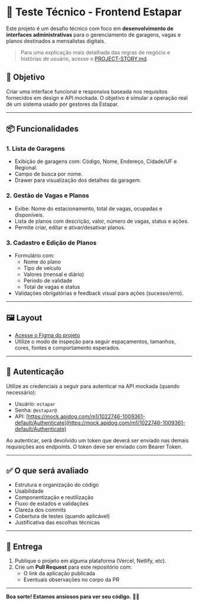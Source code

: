 # 🧪 Teste Técnico - Frontend Estapar

Este projeto é um desafio técnico com foco em **desenvolvimento de interfaces administrativas** para o gerenciamento de garagens, vagas e planos destinados a mensalistas digitais.

> Para uma explicação mais detalhada das regras de negócio e histórias de usuário, acesse o [PROJECT-STORY.md](./PROJECT-STORY.md).

## 🎯 Objetivo

Criar uma interface funcional e responsiva baseada nos requisitos fornecidos em design e API mockada. O objetivo é simular a operação real de um sistema usado por gestores da Estapar.

---

## 📦 Funcionalidades

### 1. Lista de Garagens
- Exibição de garagens com: Código, Nome, Endereço, Cidade/UF e Regional.
- Campo de busca por nome.
- Drawer para visualização dos detalhes da garagem.

### 2. Gestão de Vagas e Planos
- Exibe: Nome do estacionamento, total de vagas, ocupadas e disponíveis.
- Lista de planos com descrição, valor, número de vagas, status e ações.
- Permite criar, editar e ativar/desativar planos.

### 3. Cadastro e Edição de Planos
- Formulário com:
  - Nome do plano
  - Tipo de veículo
  - Valores (mensal e diário)
  - Período de validade
  - Total de vagas e status
- Validações obrigatórias e feedback visual para ações (sucesso/erro).

---

## 🖼️ Layout

- [Acesse o Figma do projeto](https://www.figma.com/board/CdIGvRXNpxcPyJIze4hYRE/Teste-Front?t=YU8tn1L6rJayH1K8-0)
- Utilize o modo de inspeção para seguir espaçamentos, tamanhos, cores, fontes e comportamento esperados.

---

## 🔐 Autenticação

Utilize as credenciais a seguir para autenticar na API mockada (quando necessário):

- Usuário: `estapar`
- Senha: `@estapar@`
- API: [https://mock.apidog.com/m1/1022746-1009361-default/Authenticate](https://mock.apidog.com/m1/1022746-1009361-default/Authenticate)

Ao autenticar, será devolvido um token que deverá ser enviado nas demais requisições aos endpoints. O token deve ser enviado com Bearer Token.

---

## ✅ O que será avaliado

- Estrutura e organização do código
- Usabilidade
- Componentização e reutilização
- Fluxo de estados e validações
- Clareza dos commits
- Cobertura de testes (quando aplicável)
- Justificativa das escolhas técnicas

---

## 🚀 Entrega

1. Publique o projeto em alguma plataforma (Vercel, Netlify, etc).
2. Crie um **Pull Request** para este repositório com:
   - O link da aplicação publicada
   - Eventuais observações no corpo da PR

---

**Boa sorte! Estamos ansiosos para ver seu código.** 💼✨
